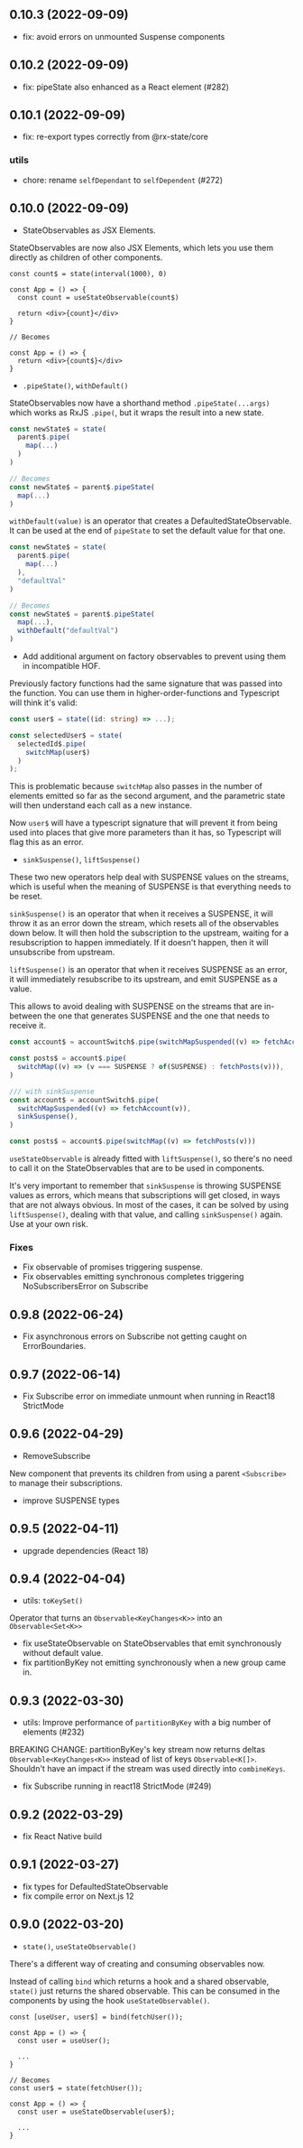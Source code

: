 ## 0.10.3 (2022-09-09)

- fix: avoid errors on unmounted Suspense components

## 0.10.2 (2022-09-09)

- fix: pipeState also enhanced as a React element (#282)

## 0.10.1 (2022-09-09)

- fix: re-export types correctly from @rx-state/core

### utils

- chore: rename `selfDependant` to `selfDependent` (#272)

## 0.10.0 (2022-09-09)

- StateObservables as JSX Elements.

StateObservables are now also JSX Elements, which lets you use them directly as children of other components.

```tsx
const count$ = state(interval(1000), 0)

const App = () => {
  const count = useStateObservable(count$)

  return <div>{count}</div>
}

// Becomes

const App = () => {
  return <div>{count$}</div>
}
```

- `.pipeState()`, `withDefault()`

StateObservables now have a shorthand method `.pipeState(...args)` which works as RxJS `.pipe(`, but it wraps the result into a new state.

```ts
const newState$ = state(
  parent$.pipe(
    map(...)
  )
)

// Becomes
const newState$ = parent$.pipeState(
  map(...)
)
```

`withDefault(value)` is an operator that creates a DefaultedStateObservable. It can be used at the end of `pipeState` to set the default value for that one.

```ts
const newState$ = state(
  parent$.pipe(
    map(...)
  ),
  "defaultVal"
)

// Becomes
const newState$ = parent$.pipeState(
  map(...),
  withDefault("defaultVal")
)
```

- Add additional argument on factory observables to prevent using them in incompatible HOF.

Previously factory functions had the same signature that was passed into the function. You can use them in higher-order-functions and Typescript will think it's valid:

```ts
const user$ = state((id: string) => ...);

const selectedUser$ = state(
  selectedId$.pipe(
    switchMap(user$)
  )
);
```

This is problematic because `switchMap` also passes in the number of elements emitted so far as the second argument, and the parametric state will then understand each call as a new instance.

Now `user$` will have a typescript signature that will prevent it from being used into places that give more parameters than it has, so Typescript will flag this as an error.

- `sinkSuspense()`, `liftSuspense()`

These two new operators help deal with SUSPENSE values on the streams, which is useful when the meaning of SUSPENSE is that everything needs to be reset.

`sinkSuspense()` is an operator that when it receives a SUSPENSE, it will throw it as an error down the stream, which resets all of the observables down below. It will then hold the subscription to the upstream, waiting for a resubscription to happen immediately. If it doesn't happen, then it will unsubscribe from upstream.

`liftSuspense()` is an operator that when it receives SUSPENSE as an error, it will immediately resubscribe to its upstream, and emit SUSPENSE as a value.

This allows to avoid dealing with SUSPENSE on the streams that are in-between the one that generates SUSPENSE and the one that needs to receive it.

```ts
const account$ = accountSwitch$.pipe(switchMapSuspended((v) => fetchAccount(v)))

const posts$ = account$.pipe(
  switchMap((v) => (v === SUSPENSE ? of(SUSPENSE) : fetchPosts(v))),
)

/// with sinkSuspense
const account$ = accountSwitch$.pipe(
  switchMapSuspended((v) => fetchAccount(v)),
  sinkSuspense(),
)

const posts$ = account$.pipe(switchMap((v) => fetchPosts(v)))
```

`useStateObservable` is already fitted with `liftSuspense()`, so there's no need to call it on the StateObservables that are to be used in components.

It's very important to remember that `sinkSuspense` is throwing SUSPENSE values as errors, which means that subscriptions will get closed, in ways that are not always obvious. In most of the cases, it can be solved by using `liftSuspense()`, dealing with that value, and calling `sinkSuspense()` again. Use at your own risk.

### Fixes

- Fix observable of promises triggering suspense.
- Fix observables emitting synchronous completes triggering NoSubscribersError on Subscribe

## 0.9.8 (2022-06-24)

- Fix asynchronous errors on Subscribe not getting caught on ErrorBoundaries.

## 0.9.7 (2022-06-14)

- Fix Subscribe error on immediate unmount when running in React18 StrictMode

## 0.9.6 (2022-04-29)

- RemoveSubscribe

New component that prevents its children from using a parent `<Subscribe>` to manage their subscriptions.

- improve SUSPENSE types

## 0.9.5 (2022-04-11)

- upgrade dependencies (React 18)

## 0.9.4 (2022-04-04)

- utils: `toKeySet()`

Operator that turns an `Observable<KeyChanges<K>>` into an `Observable<Set<K>>`

- fix useStateObservable on StateObservables that emit synchronously without default value.
- fix partitionByKey not emitting synchronously when a new group came in.

## 0.9.3 (2022-03-30)

- utils: Improve performance of `partitionByKey` with a big number of elements (#232)

BREAKING CHANGE: partitionByKey's key stream now returns deltas `Observable<KeyChanges<K>>` instead of list of keys `Observable<K[]>`. Shouldn't have an impact if the stream was used directly into `combineKeys`.

- fix Subscribe running in react18 StrictMode (#249)

## 0.9.2 (2022-03-29)

- fix React Native build

## 0.9.1 (2022-03-27)

- fix types for DefaultedStateObservable
- fix compile error on Next.js 12

## 0.9.0 (2022-03-20)

- `state()`, `useStateObservable()`

There's a different way of creating and consuming observables now.

Instead of calling `bind` which returns a hook and a shared observable, `state()` just returns the shared observable. This can be consumed in the components by using the hook `useStateObservable()`.

```tsx
const [useUser, user$] = bind(fetchUser());

const App = () => {
  const user = useUser();

  ...
}

// Becomes
const user$ = state(fetchUser());

const App = () => {
  const user = useStateObservable(user$);

  ...
}
```
